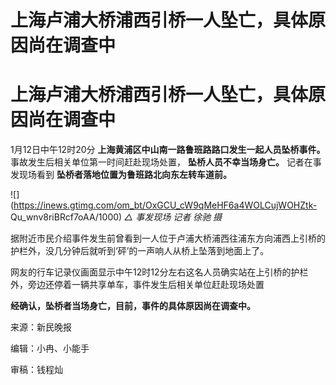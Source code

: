 # 上海卢浦大桥浦西引桥一人坠亡，具体原因尚在调查中

# 上海卢浦大桥浦西引桥一人坠亡，具体原因尚在调查中

1月12日中午12时20分 **上海黄浦区中山南一路鲁班路路口发生一起人员坠桥事件。** 事故发生后相关单位第一时间赶赴现场处置，
**坠桥人员不幸当场身亡。** 记者在事发现场看到 **坠桥者落地位置为鲁班路北向东左转车道前。**

![](https://inews.gtimg.com/om_bt/OxGCU_cW9qMeHF6a4WOLCujWOHZtk-
Qu_wnv8riBRcf7oAA/1000) _△ 事发现场 记者 徐驰 摄_

据附近市民介绍事件发生前曾看到一人位于卢浦大桥浦西往浦东方向浦西上引桥的护栏外，没几分钟后就听到‘砰’的一声响人从桥上坠落到地面上了。

网友的行车记录仪画面显示中午12时12分左右这名人员确实站在上引桥的护栏外，旁边还停着一辆共享单车，事件发生后相关单位赶赴现场处置

**经确认，坠桥者当场身亡，目前，事件的具体原因尚在调查中。**

来源：新民晚报

编辑：小冉、小能手

审稿：钱程灿

